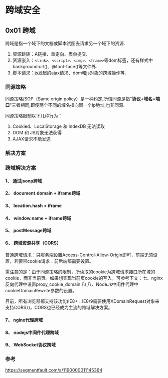 # 跨域安全

## 0x01 跨域

跨域是指一个域下的文档或脚本试图去请求另一个域下的资源.

1. 资源跳转：A链接、重定向、表单提交.
2. 资源嵌入：`<link>、<script>、<img>、<frame>`等dom标签，还有样式中background:url()、@font-face()等文件外.
3. 脚本请求：js发起的ajax请求、dom和js对象的跨域操作等.

### 同源策略

同源策略/SOP（Same origin policy）是一种约定,所谓同源是指"**协议+域名+端口**"三者相同,即便两个不同的域名指向同一个ip地址,也非同源.

同源策略限制以下几种行为：

1. Cookied、LocalStorage 和 IndexDB 无法读取
2. DOM 和 JS对象无法获得
3. AJAX请求不能发送

### 解决方案

### **跨域解决方案**

#### 1、 通过jsonp跨域

#### 2、 document.domain + iframe跨域

#### 3、 location.hash + iframe

#### 4、 window.name + iframe跨域

#### 5、 postMessage跨域

#### 6、 跨域资源共享（CORS）

普通跨域请求：只服务端设置Access-Control-Allow-Origin即可，前端无须设置，若要带cookie请求：前后端都需要设置。

需注意的是：由于同源策略的限制，所读取的cookie为跨域请求接口所在域的cookie，而非当前页。如果想实现当前页cookie的写入，可参考下文：七、nginx反向代理中设置proxy_cookie_domain 和 八、NodeJs中间件代理中cookieDomainRewrite参数的设置。

目前，所有浏览器都支持该功能(IE8+：IE8/9需要使用XDomainRequest对象来支持CORS）)，CORS也已经成为主流的跨域解决方案。

#### 7、 nginx代理跨域

#### 8、 nodejs中间件代理跨域

#### 9、 WebSocket协议跨域

### 参考

https://segmentfault.com/a/1190000011145364